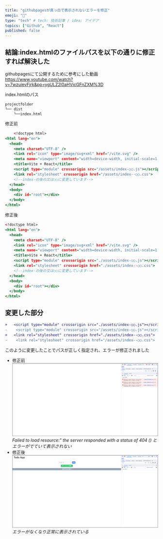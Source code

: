 ```yaml
---
title: "githubpagesが真っ白で表示されないエラーを修正"
emoji: "🕌"
type: "tech" # tech: 技術記事 / idea: アイデア
topics: ["Github", "React"]
published: false
---
```

## 結論:index.htmlのファイルパスを以下の通りに修正すれば解決した


githubpagesにて公開するために参考にした動画
https://www.youtube.com/watch?v=7wzuievFjrk&pp=ygULZ2l0aHVicGFnZXM%3D

index.htmlのパス
```
projectfolder
└── dist
    └──index.html
```

修正前
```html:index.html
    <!doctype html>
<html lang="en">
  <head>
    <meta charset="UTF-8" />
    <link rel="icon" type="image/svg+xml" href="/vite.svg" />
    <meta name="viewport" content="width=device-width, initial-scale=1.0" />
    <title>Vite + React</title>
    <script type="module" crossorigin src="/assets/index-○○.js"></script>
    <link rel="stylesheet" crossorigin href="/assets/index--○○.css">
    <!--index-の後の文は○○に変更しています-->
  </head>
  <body>
    <div id="root"></div>
  </body>
</html>
```

修正後
```html:index.html
<!doctype html>
<html lang="en">
  <head>
    <meta charset="UTF-8" />
    <link rel="icon" type="image/svg+xml" href="/vite.svg" />
    <meta name="viewport" content="width=device-width, initial-scale=1.0" />
    <title>Vite + React</title>
    <script type="module" crossorigin src="./assets/index-○○.js"></script>
    <link rel="stylesheet" crossorigin href="./assets/index--○○.css">
    <!--index-の後の文は○○に変更しています-->
  </head>
  <body>
    <div id="root"></div>
  </body>
</html>
```
## 変更した部分
```diff html
+   <script type="module" crossorigin src="./assets/index-○○.js"></script>
-    <script type="module" crossorigin src="/assets/index-○○.js"></script>
+   <link rel="stylesheet" crossorigin href="./assets/index--○○.css">
-    <link rel="stylesheet" crossorigin href="/assets/index--○○.css">
```

このように変更したことでパスが正しく指定され、エラーが修正されました
- 修正前
![](/images/033a0c55c235dc/error_border.png)
*Failed to load resource:" the server responded with a status of 404 () とエラーがでていて表示されない*
- 修正後
![](/images/033a0c55c235dc/fixed_border.png)
*エラーがなくなり正常に表示されている*